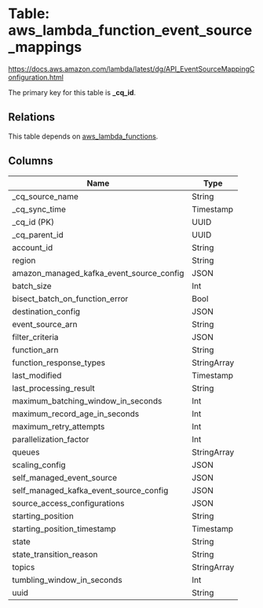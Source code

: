 # Table: aws_lambda_function_event_source_mappings

https://docs.aws.amazon.com/lambda/latest/dg/API_EventSourceMappingConfiguration.html

The primary key for this table is **_cq_id**.

## Relations

This table depends on [aws_lambda_functions](aws_lambda_functions.md).

## Columns

| Name          | Type          |
| ------------- | ------------- |
|_cq_source_name|String|
|_cq_sync_time|Timestamp|
|_cq_id (PK)|UUID|
|_cq_parent_id|UUID|
|account_id|String|
|region|String|
|amazon_managed_kafka_event_source_config|JSON|
|batch_size|Int|
|bisect_batch_on_function_error|Bool|
|destination_config|JSON|
|event_source_arn|String|
|filter_criteria|JSON|
|function_arn|String|
|function_response_types|StringArray|
|last_modified|Timestamp|
|last_processing_result|String|
|maximum_batching_window_in_seconds|Int|
|maximum_record_age_in_seconds|Int|
|maximum_retry_attempts|Int|
|parallelization_factor|Int|
|queues|StringArray|
|scaling_config|JSON|
|self_managed_event_source|JSON|
|self_managed_kafka_event_source_config|JSON|
|source_access_configurations|JSON|
|starting_position|String|
|starting_position_timestamp|Timestamp|
|state|String|
|state_transition_reason|String|
|topics|StringArray|
|tumbling_window_in_seconds|Int|
|uuid|String|